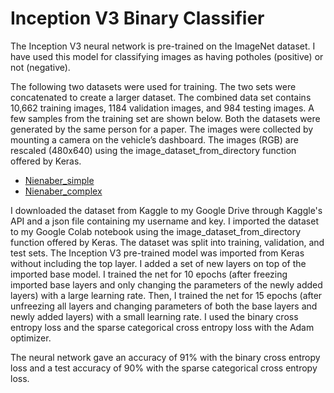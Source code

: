 # Inception V3 Binary Classifier

The Inception V3 neural network is pre-trained on the ImageNet dataset. I have used this model for classifying images as having potholes (positive) or not (negative).

The following two datasets were used for training. The two sets were concatenated to create a larger dataset. The combined data set contains 10,662 training images, 1184 validation images, and 984 testing images. A few samples from the training set are shown below. Both the datasets were generated by the same person for a paper. The images were collected by mounting a camera on the vehicle’s dashboard. The images (RGB) are rescaled (480x640) using the image_dataset_from_directory function offered by Keras. 

- [Nienaber_simple](https://www.kaggle.com/datasets/felipemuller5/nienaber-potholes-1-simplex)
- [Nienaber_complex](https://www.kaggle.com/datasets/felipemuller5/nienaber-potholes-2-complex)

I downloaded the dataset from Kaggle to my Google Drive through Kaggle's API and a json file containing my username and key. I imported the dataset to my Google Colab notebook using the image_dataset_from_directory function offered by Keras. The dataset was split into training, validation, and test sets. The Inception V3 pre-trained model was imported from Keras without including the top layer. I added a set of new layers on top of the imported base model. I trained the net for 10 epochs (after freezing imported base layers and only changing the parameters of the newly added layers) with a large learning rate. Then, I trained the net for 15 epochs (after unfreezing all layers and changing parameters of both the base layers and newly added layers) with a small learning rate. I used the binary cross entropy loss and the sparse categorical cross entropy loss with the Adam optimizer.	

The neural network gave an accuracy of 91% with the binary cross entropy loss and a test accuracy of 90% with the sparse categorical cross entropy loss. 




